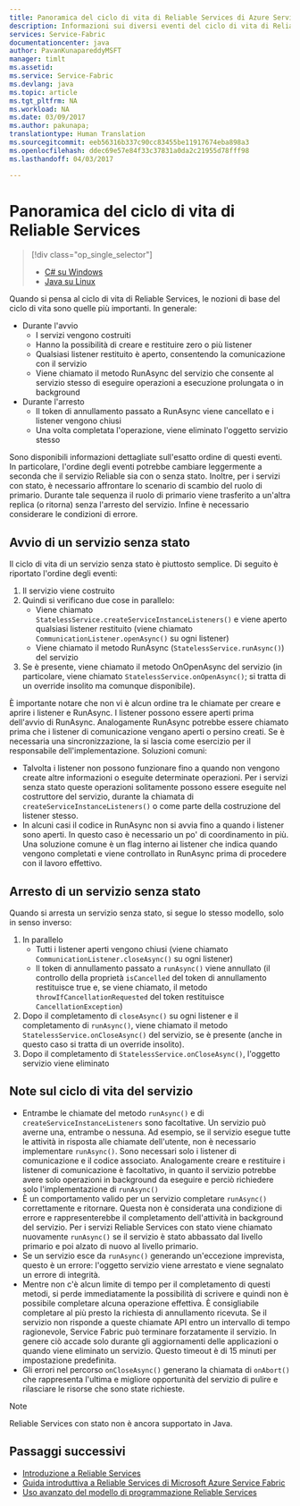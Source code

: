 ```yaml
---
title: Panoramica del ciclo di vita di Reliable Services di Azure Service Fabric | Microsoft Docs
description: Informazioni sui diversi eventi del ciclo di vita di Reliable Services di Service Fabric
services: Service-Fabric
documentationcenter: java
author: PavanKunapareddyMSFT
manager: timlt
ms.assetid: 
ms.service: Service-Fabric
ms.devlang: java
ms.topic: article
ms.tgt_pltfrm: NA
ms.workload: NA
ms.date: 03/09/2017
ms.author: pakunapa;
translationtype: Human Translation
ms.sourcegitcommit: eeb56316b337c90cc83455be11917674eba898a3
ms.openlocfilehash: ddec69e57e84f33c37831a0da2c21955d78fff98
ms.lasthandoff: 04/03/2017

---
```


# <a name="reliable-services-lifecycle-overview"></a>Panoramica del ciclo di vita di Reliable Services
> [!div class="op_single_selector"]
> * [C# su Windows](service-fabric-reliable-services-lifecycle.md)
> * [Java su Linux](service-fabric-reliable-services-lifecycle-java.md)
>
>

Quando si pensa al ciclo di vita di Reliable Services, le nozioni di base del ciclo di vita sono quelle più importanti. In generale:

* Durante l'avvio
  * I servizi vengono costruiti
  * Hanno la possibilità di creare e restituire zero o più listener
  * Qualsiasi listener restituito è aperto, consentendo la comunicazione con il servizio
  * Viene chiamato il metodo RunAsync del servizio che consente al servizio stesso di eseguire operazioni a esecuzione prolungata o in background
* Durante l'arresto
  * Il token di annullamento passato a RunAsync viene cancellato e i listener vengono chiusi
  * Una volta completata l'operazione, viene eliminato l'oggetto servizio stesso

Sono disponibili informazioni dettagliate sull'esatto ordine di questi eventi. In particolare, l'ordine degli eventi potrebbe cambiare leggermente a seconda che il servizio Reliable sia con o senza stato. Inoltre, per i servizi con stato, è necessario affrontare lo scenario di scambio del ruolo di primario. Durante tale sequenza il ruolo di primario viene trasferito a un'altra replica (o ritorna) senza l'arresto del servizio. Infine è necessario considerare le condizioni di errore.

## <a name="stateless-service-startup"></a>Avvio di un servizio senza stato
Il ciclo di vita di un servizio senza stato è piuttosto semplice. Di seguito è riportato l'ordine degli eventi:

1. Il servizio viene costruito
2. Quindi si verificano due cose in parallelo:
    - Viene chiamato `StatelessService.createServiceInstanceListeners()` e viene aperto qualsiasi listener restituito (viene chiamato `CommunicationListener.openAsync()` su ogni listener)
    - Viene chiamato il metodo RunAsync (`StatelessService.runAsync()`) del servizio
3. Se è presente, viene chiamato il metodo OnOpenAsync del servizio (in particolare, viene chiamato `StatelessService.onOpenAsync()`; si tratta di un override insolito ma comunque disponibile).

È importante notare che non vi è alcun ordine tra le chiamate per creare e aprire i listener e RunAsync. I listener possono essere aperti prima dell'avvio di RunAsync. Analogamente RunAsync potrebbe essere chiamato prima che i listener di comunicazione vengano aperti o persino creati. Se è necessaria una sincronizzazione, la si lascia come esercizio per il responsabile dell'implementazione. Soluzioni comuni:

* Talvolta i listener non possono funzionare fino a quando non vengono create altre informazioni o eseguite determinate operazioni. Per i servizi senza stato queste operazioni solitamente possono essere eseguite nel costruttore del servizio, durante la chiamata di `createServiceInstanceListeners()` o come parte della costruzione del listener stesso.
* In alcuni casi il codice in RunAsync non si avvia fino a quando i listener sono aperti. In questo caso è necessario un po' di coordinamento in più. Una soluzione comune è un flag interno ai listener che indica quando vengono completati e viene controllato in RunAsync prima di procedere con il lavoro effettivo.

## <a name="stateless-service-shutdown"></a>Arresto di un servizio senza stato
Quando si arresta un servizio senza stato, si segue lo stesso modello, solo in senso inverso:

1. In parallelo
    - Tutti i listener aperti vengono chiusi (viene chiamato `CommunicationListener.closeAsync()` su ogni listener)
    - Il token di annullamento passato a `runAsync()` viene annullato (il controllo della proprietà `isCancelled` del token di annullamento restituisce true e, se viene chiamato, il metodo `throwIfCancellationRequested` del token restituisce `CancellationException`)
2. Dopo il completamento di `closeAsync()` su ogni listener e il completamento di `runAsync()`, viene chiamato il metodo `StatelessService.onCloseAsync()` del servizio, se è presente (anche in questo caso si tratta di un override insolito).
3. Dopo il completamento di `StatelessService.onCloseAsync()`, l'oggetto servizio viene eliminato

## <a name="notes-on-service-lifecycle"></a>Note sul ciclo di vita del servizio
* Entrambe le chiamate del metodo `runAsync()` e di `createServiceInstanceListeners` sono facoltative. Un servizio può averne una, entrambe o nessuna. Ad esempio, se il servizio esegue tutte le attività in risposta alle chiamate dell'utente, non è necessario implementare `runAsync()`. Sono necessari solo i listener di comunicazione e il codice associato. Analogamente creare e restituire i listener di comunicazione è facoltativo, in quanto il servizio potrebbe avere solo operazioni in background da eseguire e perciò richiedere solo l'implementazione di `runAsync()`
* È un comportamento valido per un servizio completare `runAsync()` correttamente e ritornare. Questa non è considerata una condizione di errore e rappresenterebbe il completamento dell'attività in background del servizio. Per i servizi Reliable Services con stato viene chiamato nuovamente `runAsync()` se il servizio è stato abbassato dal livello primario e poi alzato di nuovo al livello primario.
* Se un servizio esce da `runAsync()` generando un'eccezione imprevista, questo è un errore: l'oggetto servizio viene arrestato e viene segnalato un errore di integrità.
* Mentre non c'è alcun limite di tempo per il completamento di questi metodi, si perde immediatamente la possibilità di scrivere e quindi non è possibile completare alcuna operazione effettiva. È consigliabile completare al più presto la richiesta di annullamento ricevuta. Se il servizio non risponde a queste chiamate API entro un intervallo di tempo ragionevole, Service Fabric può terminare forzatamente il servizio. In genere ciò accade solo durante gli aggiornamenti delle applicazioni o quando viene eliminato un servizio. Questo timeout è di 15 minuti per impostazione predefinita.
* Gli errori nel percorso `onCloseAsync()` generano la chiamata di `onAbort()` che rappresenta l'ultima e migliore opportunità del servizio di pulire e rilasciare le risorse che sono state richieste.

> [!NOTE]
> Reliable Services con stato non è ancora supportato in Java.
>
>

## <a name="next-steps"></a>Passaggi successivi
* [Introduzione a Reliable Services](service-fabric-reliable-services-introduction.md)
* [Guida introduttiva a Reliable Services di Microsoft Azure Service Fabric](service-fabric-reliable-services-quick-start.md)
* [Uso avanzato del modello di programmazione Reliable Services](service-fabric-reliable-services-advanced-usage.md)

